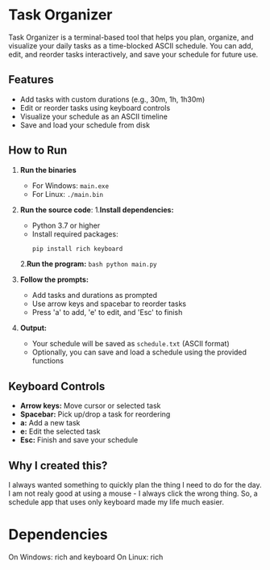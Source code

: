 # Task Organizer

Task Organizer is a terminal-based tool that helps you plan, organize, and visualize your daily tasks as a time-blocked ASCII schedule. You can add, edit, and reorder tasks interactively, and save your schedule for future use.

## Features
- Add tasks with custom durations (e.g., 30m, 1h, 1h30m)
- Edit or reorder tasks using keyboard controls
- Visualize your schedule as an ASCII timeline
- Save and load your schedule from disk

## How to Run
1. **Run the binaries** 
    - For Windows: `main.exe`
    - For Linux: `./main.bin`
2. **Run the source code**:
    1.**Install dependencies:**
      - Python 3.7 or higher
      - Install required packages:
        ```bash
        pip install rich keyboard
        ```

    2.**Run the program:**
        ```bash
        python main.py
        ```

3. **Follow the prompts:**
   - Add tasks and durations as prompted
   - Use arrow keys and spacebar to reorder tasks
   - Press 'a' to add, 'e' to edit, and 'Esc' to finish

4. **Output:**
   - Your schedule will be saved as `schedule.txt` (ASCII format)
   - Optionally, you can save and load a schedule using the provided functions

## Keyboard Controls
- **Arrow keys:** Move cursor or selected task
- **Spacebar:** Pick up/drop a task for reordering
- **a:** Add a new task
- **e:** Edit the selected task
- **Esc:** Finish and save your schedule

## Why I created this?
I always wanted something to quickly plan the thing I need to do for the day. I am not realy good at using a mouse - I always click the wrong thing. So, a schedule app that uses only keyboard made my life much easier.

# Dependencies
On Windows: rich and keyboard
On Linux: rich